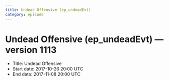 ```yaml
---
title: Undead Offensive (ep_undeadEvt)
category: episode
---
```


# Undead Offensive (ep_undeadEvt) — version 1113



  * Title: Undead Offensive
  * Start date: 2017-10-26 20:00 UTC
  * End date: 2017-11-08 20:00 UTC

